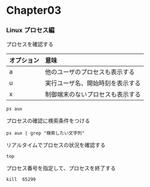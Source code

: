 # Chapter03

### Linux プロセス編

プロセスを確認する

|オプション|意味|
|:--|:--|
|a|他のユーザのプロセスも表示する|
|u|実行ユーザ名、開始時刻を表示する|
|x|制御端末のないプロセスも表示する|

```
ps aux
```

プロセスの確認に検索条件をつける

```
ps aux | grep "検索したい文字列"
```

リアルタイムでプロセスの状況を確認する

```
top
```

プロセス番号を指定して、プロセスを終了する

```
kill  65299
```
